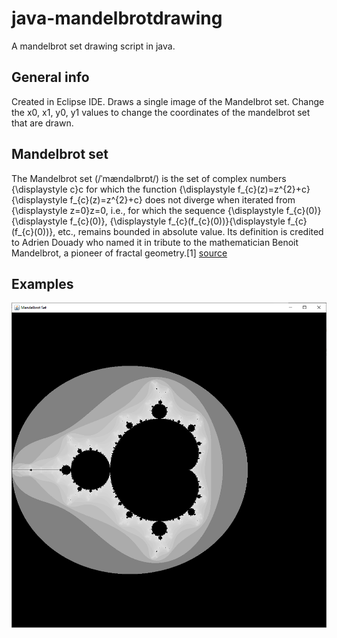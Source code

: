 # java-mandelbrotdrawing
A mandelbrot set drawing script in java.

## General info
Created in Eclipse IDE. 
Draws a single image of the Mandelbrot set. Change the x0, x1, y0, y1 values to change the coordinates of the mandelbrot set that are drawn.

## Mandelbrot set
The Mandelbrot set (/ˈmændəlbrɒt/) is the set of complex numbers {\displaystyle c}c for which the function {\displaystyle f_{c}(z)=z^{2}+c}{\displaystyle f_{c}(z)=z^{2}+c} does not diverge when iterated from {\displaystyle z=0}z=0, i.e., for which the sequence {\displaystyle f_{c}(0)}{\displaystyle f_{c}(0)}, {\displaystyle f_{c}(f_{c}(0))}{\displaystyle f_{c}(f_{c}(0))}, etc., remains bounded in absolute value. Its definition is credited to Adrien Douady who named it in tribute to the mathematician Benoit Mandelbrot, a pioneer of fractal geometry.[1]
[source](https://en.wikipedia.org/wiki/Mandelbrot_set)

## Examples
<img src="./mandelbrot-whole.png">
